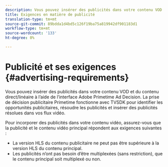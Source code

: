 ```yaml
---
description: Vous pouvez insérer des publicités dans votre contenu VOD et du contenu direct/linéaire à l’aide de l’interface Adobe Primetime Ad Decision. La prise de décision publicitaire Primetime fonctionne avec TVSDK pour identifier les opportunités publicitaires, résoudre les publicités et insérer des publicités résolues dans vos flux vidéo.
title: Exigences en matière de publicité
translation-type: tm+mt
source-git-commit: 89bdda1d4bd5c126f19ba75a819942df901183d1
workflow-type: tm+mt
source-wordcount: '133'
ht-degree: 0%

---
```



# Publicité et ses exigences {#advertising-requirements}

Vous pouvez insérer des publicités dans votre contenu VOD et du contenu direct/linéaire à l’aide de l’interface Adobe Primetime Ad Decision. La prise de décision publicitaire Primetime fonctionne avec TVSDK pour identifier les opportunités publicitaires, résoudre les publicités et insérer des publicités résolues dans vos flux vidéo.

<!--<a id="section_282A8000A8BF4860A24F0D3F1A19BC9E"></a>-->

Pour incorporer des publicités dans votre contenu vidéo, assurez-vous que la publicité et le contenu vidéo principal répondent aux exigences suivantes :

* La version HLS du contenu publicitaire ne peut pas être supérieure à la version HLS du contenu principal.
* Les publicités n’ont pas besoin d’être multiplexées (sans restriction), que le contenu principal soit multiplexé ou non.
